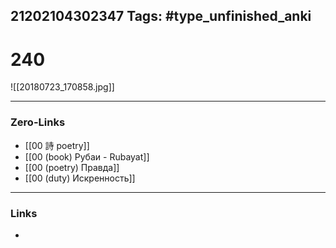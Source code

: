 21202104302347
Tags: #type_unfinished_anki 
---
# 240

![[20180723_170858.jpg]]

---
### Zero-Links
- [[00 詩 poetry]]
- [[00 (book) Рубаи - Rubayat]]
- [[00 (poetry) Правда]]
- [[00 (duty) Искренность]]
---
### Links
-
